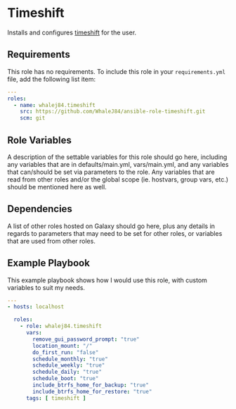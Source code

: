 Timeshift
=========

Installs and configures [timeshift](https://github.com/linuxmint/timeshift) for the user.

Requirements
------------

This role has no requirements.
To include this role in your `requirements.yml` file, add the following list item:

```yaml
---
roles:
  - name: whalej84.timeshift
    src: https://github.com/WhaleJ84/ansible-role-timeshift.git
    scm: git
```

Role Variables
--------------

A description of the settable variables for this role should go here, including any variables that are in defaults/main.yml, vars/main.yml, and any variables that can/should be set via parameters to the role. Any variables that are read from other roles and/or the global scope (ie. hostvars, group vars, etc.) should be mentioned here as well.

Dependencies
------------

A list of other roles hosted on Galaxy should go here, plus any details in regards to parameters that may need to be set for other roles, or variables that are used from other roles.

Example Playbook
----------------

This example playbook shows how I would use this role, with custom variables to suit my needs.

```yaml
---
- hosts: localhost

  roles:
    - role: whalej84.timeshift
      vars:
        remove_gui_password_prompt: "true"
        location_mount: "/"
        do_first_run: "false"
        schedule_monthly: "true"
        schedule_weekly: "true"
        schedule_daily: "true"
        schedule_boot: "true"
        include_btrfs_home_for_backup: "true"
        include_btrfs_home_for_restore: "true"
      tags: [ timeshift ]
```
